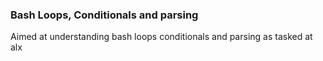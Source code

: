 ### Bash Loops, Conditionals and parsing

Aimed at understanding bash loops conditionals and parsing as tasked at alx
